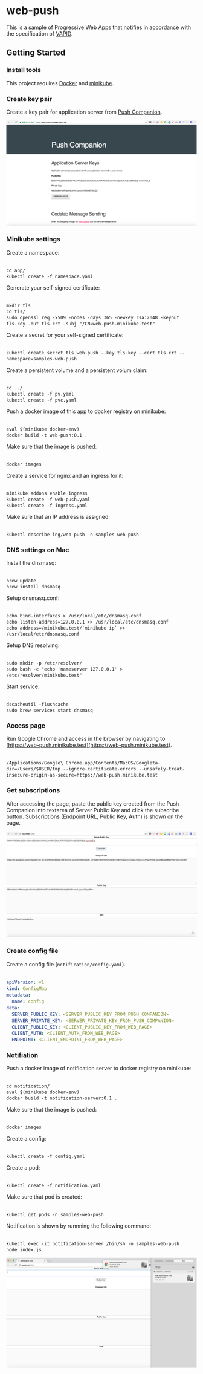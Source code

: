 # web-push
This is a sample of Progressive Web Apps that notifies in accordance with the specification of [VAPID](https://developers.google.com/web/ilt/pwa/introduction-to-push-notifications#using_vapid).

## Getting Started

### Install tools
This project requires [Docker](https://docs.docker.com/engine/installation/#supported-platforms) and [minikube](https://kubernetes.io/docs/tasks/tools/install-minikube/).

### Create key pair
Create a key pair for application server from [Push Companion](https://web-push-codelab.glitch.me/).

![push_companion](./docs/push_companion.png)

### Minikube settings

Create a namespace:

```

cd app/
kubectl create -f namespace.yaml

```

Generate your self-signed certificate:

```

mkdir tls
cd tls/
sudo openssl req -x509 -nodes -days 365 -newkey rsa:2048 -keyout tls.key -out tls.crt -subj "/CN=web-push.minikube.test"

```

Create a secret for your self-signed certificate:

```

kubectl create secret tls web-push --key tls.key --cert tls.crt --namespace=samples-web-push

```

Create a persistent volume and a persistent volum claim:

```

cd ../
kubectl create -f pv.yaml
kubectl create -f pvc.yaml

```

Push a docker image of this app to docker registry on minikube:

```

eval $(minikube docker-env)
docker build -t web-push:0.1 .

```

Make sure that the image is pushed:

```

docker images

```

Create a service for nginx and an ingress for it:

```

minikube addons enable ingress
kubectl create -f web-push.yaml
kubectl create -f ingress.yaml

```

Make sure that an IP address is assigned:

```

kubectl describe ing/web-push -n samples-web-push

```

### DNS settings on Mac

Install the dnsmasq:

```

brew update
brew install dnsmasq

```

Setup dnsmasq.conf:

```

echo bind-interfaces > /usr/local/etc/dnsmasq.conf
echo listen-address=127.0.0.1 >> /usr/local/etc/dnsmasq.conf
echo address=/minikube.test/`minikube ip` >> /usr/local/etc/dnsmasq.conf

```

Setup DNS resolving:

```

sudo mkdir -p /etc/resolver/
sudo bash -c "echo 'nameserver 127.0.0.1' > /etc/resolver/minikube.test"

```

Start service:

```

dscacheutil -flushcache
sudo brew services start dnsmasq

```

### Access page
Run Google Chrome and access in the browser by navigating to [https://web-push.minikube.test](https://web-push.minikube.test).

```

/Applications/Google\ Chrome.app/Contents/MacOS/Googleta-dir=/Users/$USER/tmp --ignore-certificate-errors --unsafely-treat-insecure-origin-as-secure=https://web-push.minikube.test

```

### Get subscriptions
After accessing the page, paste the public key created from the Push Companion into textarea of Server Public Key and click the subscribe button.
Subscriptions (Endpoint URL, Public Key, Auth) is shown on the page.

![screen_subscription](./docs/screen_subscription.png)

### Create config file
Create a config file (```notification/config.yaml```).

```yaml:web-push/notification/config.yaml

apiVersion: v1
kind: ConfigMap
metadata:
  name: config
data:
  SERVER_PUBLIC_KEY: <SERVER_PUBLIC_KEY_FROM_PUSH_COMPANION>
  SERVER_PRIVATE_KEY: <SERVER_PRIVATE_KEY_FROM_PUSH_COMPANION>
  CLIENT_PUBLIC_KEY: <CLIENT_PUBLIC_KEY_FROM_WEB_PAGE>
  CLIENT_AUTH: <CLIENT_AUTH_FROM_WEB_PAGE>
  ENDPOINT: <CLIENT_ENDPOINT_FROM_WEB_PAGE>

```

### Notifiation

Push a docker image of notification server to docker registry on minikube:

```

cd notification/
eval $(minikube docker-env)
docker build -t notification-server:0.1 .

```

Make sure that the image is pushed:

```

docker images

```

Create a config:

```

kubectl create -f config.yaml

```

Create a pod:

```

kubectl create -f notification.yaml

```

Make sure that pod is created:

```

kubectl get pods -n samples-web-push

```

Notification is shown by runnning the following command:

```

kubectl exec -it notification-server /bin/sh -n samples-web-push
node index.js

```

![notification](./docs/notification.png)